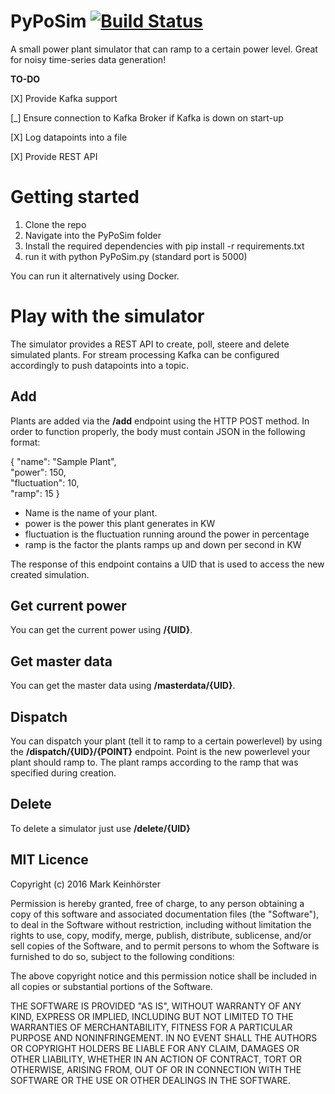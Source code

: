 # PyPoSim [![Build Status](https://travis-ci.org/crazzle/PyPoSim.svg?branch=master)](https://travis-ci.org/crazzle/PyPoSim)
A small power plant simulator that can ramp to a certain power level. Great for noisy time-series data generation!

**TO-DO**

[X] Provide Kafka support

[_] Ensure connection to Kafka Broker if Kafka is down on start-up

[X] Log datapoints into a file

[X] Provide REST API


# Getting started
1. Clone the repo
2. Navigate into the PyPoSim folder
3. Install the required dependencies with pip install -r requirements.txt
4. run it with python PyPoSim.py (standard port is 5000)

You can run it alternatively using Docker.

# Play with the simulator
The simulator provides a REST API to create, poll, steere and delete simulated plants.
For stream processing Kafka can be configured accordingly to push datapoints into a topic.

## Add
Plants are added via the **/add** endpoint using the HTTP POST method.
In order to function properly, the body must contain JSON in the following format:

{ "name": "Sample Plant", 	
  "power": 150, 	
  "fluctuation": 10, 	
  "ramp": 15 }

- Name is the name of your plant.
- power is the power this plant generates in KW
- fluctuation is the fluctuation running around the power in percentage
- ramp is the factor the plants ramps up and down per second in KW

The response of this endpoint contains a UID that is used to access the new created simulation.

## Get current power
You can get the current power using **/{UID}**.

## Get master data
You can get the master data using **/masterdata/{UID}**.

## Dispatch
You can dispatch your plant (tell it to ramp to a certain powerlevel) by using 
the **/dispatch/{UID}/{POINT}** endpoint. Point is the new powerlevel your plant should ramp to.
The plant ramps according to the ramp that was specified during creation.

## Delete
To delete a simulator just use **/delete/{UID}**

## MIT Licence
Copyright (c) 2016 Mark Keinhörster

Permission is hereby granted, free of charge, to any person obtaining a copy
of this software and associated documentation files (the "Software"), to deal
in the Software without restriction, including without limitation the rights
to use, copy, modify, merge, publish, distribute, sublicense, and/or sell
copies of the Software, and to permit persons to whom the Software is
furnished to do so, subject to the following conditions:

The above copyright notice and this permission notice shall be included in all
copies or substantial portions of the Software.

THE SOFTWARE IS PROVIDED "AS IS", WITHOUT WARRANTY OF ANY KIND, EXPRESS OR
IMPLIED, INCLUDING BUT NOT LIMITED TO THE WARRANTIES OF MERCHANTABILITY,
FITNESS FOR A PARTICULAR PURPOSE AND NONINFRINGEMENT. IN NO EVENT SHALL THE
AUTHORS OR COPYRIGHT HOLDERS BE LIABLE FOR ANY CLAIM, DAMAGES OR OTHER
LIABILITY, WHETHER IN AN ACTION OF CONTRACT, TORT OR OTHERWISE, ARISING FROM,
OUT OF OR IN CONNECTION WITH THE SOFTWARE OR THE USE OR OTHER DEALINGS IN THE
SOFTWARE.

